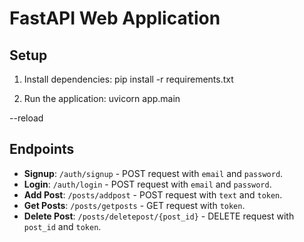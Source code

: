 # FastAPI Web Application

## Setup

1. Install dependencies:
pip install -r requirements.txt


2. Run the application:
uvicorn app.main

--reload


## Endpoints

- **Signup**: `/auth/signup` - POST request with `email` and `password`.
- **Login**: `/auth/login` - POST request with `email` and `password`.
- **Add Post**: `/posts/addpost` - POST request with `text` and `token`.
- **Get Posts**: `/posts/getposts` - GET request with `token`.
- **Delete Post**: `/posts/deletepost/{post_id}` - DELETE request with `post_id` and `token`.
